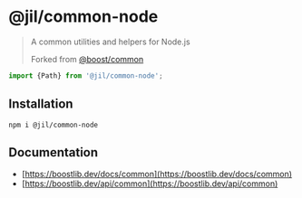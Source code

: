 # @jil/common-node

> A common utilities and helpers for Node.js
>
> Forked from [@boost/common](https://boostlib.dev/docs/common)

```ts
import {Path} from '@jil/common-node';
```

## Installation

```shell
npm i @jil/common-node
```

## Documentation

- [https://boostlib.dev/docs/common](https://boostlib.dev/docs/common)
- [https://boostlib.dev/api/common](https://boostlib.dev/api/common)
